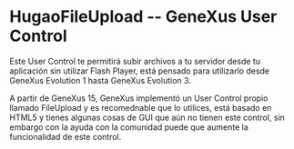 # HugaoFileUpload -- GeneXus User Control

Este User Control te permitirá subir archivos a tu servidor desde tu aplicación sin utilizar Flash Player, está pensado para utilizarlo desde GeneXus Evolution 1 hasta GeneXus Evolution 3.

A partir de GeneXus 15, GeneXus implementó un User Control propio llamado FileUpload y es recomednable que lo utilices, está basado en HTML5 y tienes algunas cosas de GUI que aún no tienen este control, sin embargo con la ayuda con la comunidad puede que aumente la funcionalidad de este control.
